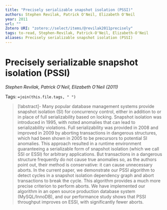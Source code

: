 ```yaml
---
title: "Precisely serializable snapshot isolation (PSSI)"
authors: Stephen Revilak, Patrick O'Neil, Elizabeth O'Neil
year: 2011
url: ""
Zotero URI: "zotero://select/items/@revilak2011precisely"
tags: to-read, Stephen-Revilak, Patrick-O'Neil, Elizabeth-O'Neil
aliases: Precisely serializable snapshot isolation (PSSI)
---
```


# Precisely serializable snapshot isolation (PSSI)  
_Stephen Revilak, Patrick O'Neil, Elizabeth O'Neil (2011)_

Tags: `=join(this.file.tags, " ")`

> [!abstract]-
> Many popular database management systems provide snapshot isolation (SI) for concurrency control, either in addition to or in place of full serializability based on locking. Snapshot isolation was introduced in 1995, with noted anomalies that can lead to serializability violations. Full serializability was provided in 2008 and improved in 2009 by aborting transactions in dangerous structures, which had been shown in 2005 to be precursors to potential SI anomalies. This approach resulted in a runtime environment guaranteeing a serializable form of snapshot isolation (which we call SSI or ESSI) for arbitrary applications. But transactions in a dangerous structure frequently do not cause true anomalies so, as the authors point out, their method is conservative: it can cause unnecessary aborts. In the current paper, we demonstrate our PSSI algorithm to detect cycles in a snapshot isolation dependency graph and abort transactions to break the cycle. This algorithm provides a much more precise criterion to perform aborts. We have implemented our algorithm in an open source production database system (MySQL/InnoDB), and our performance study shows that PSSI throughput improves on ESSI, with significantly fewer aborts.



